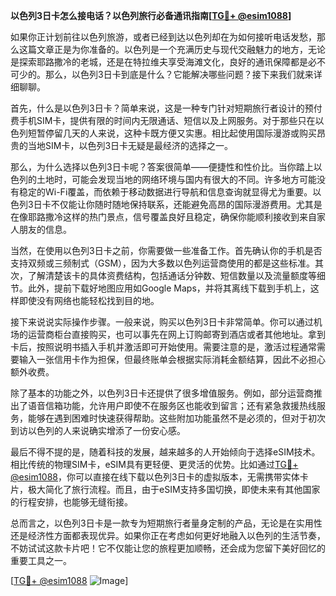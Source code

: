 **以色列3日卡怎么接电话？以色列旅行必备通讯指南[[TG💪+ @esim1088](https://t.me/s/esim1088)]**

如果你正计划前往以色列旅游，或者已经到达以色列却在为如何接听电话发愁，那么这篇文章正是为你准备的。以色列是一个充满历史与现代交融魅力的地方，无论是探索耶路撒冷的老城，还是在特拉维夫享受海滩文化，良好的通讯保障都是必不可少的。那么，以色列3日卡到底是什么？它能解决哪些问题？接下来我们就来详细聊聊。

首先，什么是以色列3日卡？简单来说，这是一种专门针对短期旅行者设计的预付费手机SIM卡，提供有限的时间内无限通话、短信以及上网服务。对于那些只在以色列短暂停留几天的人来说，这种卡既方便又实惠。相比起使用国际漫游或购买昂贵的当地SIM卡，以色列3日卡无疑是最经济的选择之一。

那么，为什么选择以色列3日卡呢？答案很简单——便捷性和性价比。当你踏上以色列的土地时，可能会发现当地的网络环境与国内有很大的不同。许多地方可能没有稳定的Wi-Fi覆盖，而依赖于移动数据进行导航和信息查询就显得尤为重要。以色列3日卡不仅能让你随时随地保持联系，还能避免高昂的国际漫游费用。尤其是在像耶路撒冷这样的热门景点，信号覆盖良好且稳定，确保你能顺利接收到来自家人朋友的信息。

当然，在使用以色列3日卡之前，你需要做一些准备工作。首先确认你的手机是否支持双频或三频制式（GSM），因为大多数以色列运营商使用的都是这些标准。其次，了解清楚该卡的具体资费结构，包括通话分钟数、短信数量以及流量额度等细节。此外，提前下载好地图应用如Google Maps，并将其离线下载到手机上，这样即使没有网络也能轻松找到目的地。

接下来说说实际操作步骤。一般来说，购买以色列3日卡非常简单。你可以通过机场的运营商柜台直接购买，也可以事先在网上订购邮寄到酒店或者其他地址。拿到卡后，按照说明书插入手机并激活即可开始使用。需要注意的是，激活过程通常需要输入一张信用卡作为担保，但最终账单会根据实际消耗金额结算，因此不必担心额外收费。

除了基本的功能之外，以色列3日卡还提供了很多增值服务。例如，部分运营商推出了语音信箱功能，允许用户即使不在服务区也能收到留言；还有紧急救援热线服务，能够在遇到困难时快速获得帮助。这些附加功能虽然不是必须的，但对于初次到访以色列的人来说确实增添了一份安心感。

最后不得不提的是，随着科技的发展，越来越多的人开始倾向于选择eSIM技术。相比传统的物理SIM卡，eSIM具有更轻便、更灵活的优势。比如通过[TG💪+ @esim1088](https://t.me/s/esim1088)，你可以直接在线下载以色列3日卡的虚拟版本，无需携带实体卡片，极大简化了旅行流程。而且，由于eSIM支持多国切换，即使未来有其他国家的行程安排，也能够无缝衔接。

总而言之，以色列3日卡是一款专为短期旅行者量身定制的产品，无论是在实用性还是经济性方面都表现优异。如果你正在考虑如何更好地融入以色列的生活节奏，不妨试试这款卡片吧！它不仅能让您的旅程更加顺畅，还会成为您留下美好回忆的重要工具之一。

[[TG💪+ @esim1088](https://t.me/s/esim1088) ![Image](https://i.postimg.cc/4NQfJmqS/Snipaste-2025-05-13-00-14-12.png)]